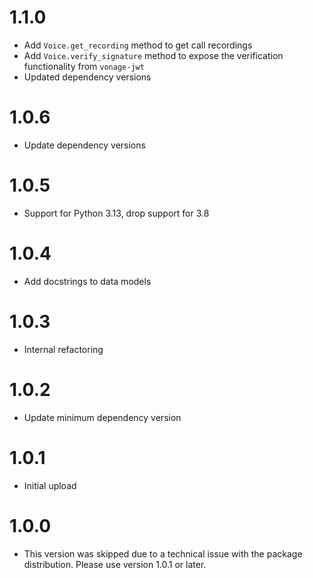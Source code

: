 # 1.1.0
- Add `Voice.get_recording` method to get call recordings
- Add `Voice.verify_signature` method to expose the verification functionality from `vonage-jwt`
- Updated dependency versions

# 1.0.6
- Update dependency versions

# 1.0.5
- Support for Python 3.13, drop support for 3.8

# 1.0.4
- Add docstrings to data models

# 1.0.3
- Internal refactoring

# 1.0.2
- Update minimum dependency version

# 1.0.1
- Initial upload

# 1.0.0
- This version was skipped due to a technical issue with the package distribution. Please use version 1.0.1 or later.
